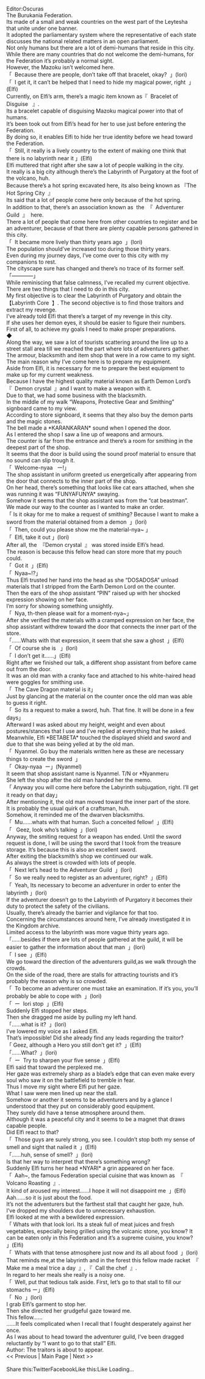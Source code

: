 <br/>
Editor:Oscuras<br/>
The Burukania Federation.<br/>
Its made of a small and weak countries on the west part of the Leytesha that unite under one banner.<br/>
It adopted the parliamentary system where the representative of each state discusses the national related matters in an open parliament.<br/>
Not only humans but there are a lot of demi-humans that reside in this city.<br/>
While there are many countries that do not welcome the demi-humans, for the Federation it’s probably a normal sight.<br/>
However, the Mazoku isn’t welcomed here.<br/>
「  Because there are people, don’t take off that bracelet, okay?  」(Iori)<br/>
「  I get it, it can’t be helped that I need to hide my magical power, right  」(Elfi)<br/>
Currently, on Elfi’s arm, there’s a magic item known as『  Bracelet of Disguise   』.<br/>
Its a bracelet capable of disguising Mazoku magical power into that of humans.<br/>
It’s been took out from Elfi’s head for her to use just before entering the Federation.<br/>
By doing so, it enables Elfi to hide her true identity before we head toward the Federation.<br/>
「  Still, it really is a lively country to the extent of making one think that there is no labyrinth near it 」(Elfi)<br/>
Elfi muttered that right after she saw a lot of people walking in the city.<br/>
It really is a big city although there’s the Labyrinth of Purgatory at the foot of the volcano, huh.<br/>
Because there’s a hot spring excavated here, its also being known as 『The Hot Spring City  』<br/>
Its said that a lot of people come here only because of the hot spring.<br/>
In addition to that, there’s an association known as  the  『  Adventurer Guild  』  here.<br/>
There a lot of people that come here from other countries to register and be an adventurer, because of that there are plenty capable persons gathered in this city.<br/>
「  It became more lively than thirty years ago  」(Iori)<br/>
The population should’ve increased too during those thirty years.<br/>
Even during my journey days, I’ve come over to this city with my companions to rest.<br/>
The cityscape sure has changed and there’s no trace of its former self.<br/>
「――――」<br/>
While reminiscing that false calmness, I’ve recalled my current objective.<br/>
There are two things that I need to do in this city.<br/>
My first objective is to clear the Labyrinth of Purgatory and obtain the 【Labyrinth Core  】. The second objective is to find those traitors and extract my revenge.<br/>
I’ve already told Elfi that there’s a target of my revenge in this city.<br/>
If she uses her demon eyes, it should be easier to figure their numbers.<br/>
First of all, to achieve my goals I need to make proper preparations.<br/>
◆<br/>
Along the way, we saw a lot of tourists scattering around the line up to a street stall area till we reached the part where lots of adventurers gather.<br/>
The armour, blacksmith and item shop that were in a row came to my sight.<br/>
The main reason why I’ve come here is to prepare my equipment.<br/>
Aside from Elfi, it is necessary for me to prepare the best equipment to make up for my current weakness.<br/>
Because I have the highest quality material known as Earth Demon Lord’s  『  Demon crystal  』and I want to make a weapon with it.<br/>
Due to that, we had some business with the blacksmith.<br/>
In the middle of my walk “Weapons, Protective Gear and Smithing” signboard came to my view.<br/>
According to store signboard, it seems that they also buy the demon parts and the magic stones.<br/>
The bell made a *KARANKARAN* sound when I opened the door.<br/>
As I entered the shop I saw a line up of weapons and armours.<br/>
The counter is far from the entrance and there’s a room for smithing in the deepest part of the shop.<br/>
It seems that the door is build using the sound proof material to ensure that no sound can slip trough it.<br/>
「  Welcome-nyaa   ー!」<br/>
The shop assistant in uniform greeted us energetically after appearing from the door that connects to the inner part of the shop.<br/>
On her head, there’s something that looks like cat ears attached, when she was running it was “FUNYAFUNYA* swaying.<br/>
Somehow it seems that the shop assistant was from the “cat beastman”.<br/>
We made our way to the counter as I wanted to make an order.<br/>
「 Is it okay for me to make a request of smithing? Because I want to make a sword from the material obtained from a demon  」(Iori)<br/>
「  Then, could you please show me the material-nya~ 」<br/>
「  Elfi, take it out 」(Iori)<br/>
After all, the  『Demon crystal  』 was stored inside Elfi’s head.<br/>
The reason is because this fellow head can store more that my pouch could.<br/>
「  Got it  」(Elfi)<br/>
「  Nyaa~!?」<br/>
Thus Elfi trusted her hand into the head as she “DOSADOSA” unload materials that I stripped from the Earth Demon Lord on the counter.<br/>
Then the ears of the shop assistant “PIN” raised up with her shocked expression showing on her face.<br/>
I’m sorry for showing something unsightly.<br/>
「  Nya, th-then please wait for a moment-nya~」<br/>
After she verified the materials with a cramped expression on her face, the shop assistant withdrew toward the door that connects the inner part of the store.<br/>
「……Whats with that expression, it seem that she saw a ghost  」(Elfi)<br/>
「  Of course she is   」(Iori)<br/>
「  I don’t get it……」(Elfi)<br/>
Right after we finished our talk, a different shop assistant from before came out from the door.<br/>
It was an old man with a cranky face and attached to his white-haired head were goggles for smithing use.<br/>
「  The Cave Dragon material is it」<br/>
Just by glancing at the material on the counter once the old man was able to guess it right.<br/>
「  So its a request to make a sword, huh. That fine. It will be done in a few days」<br/>
Afterward I was asked about my height, weight and even about postures/stances that I use and I’ve replied at everything that he asked.<br/>
Meanwhile, Elfi *BETABETA* touched the displayed shield and sword and due to that she was being yelled at by the old man.<br/>
「  Nyanmel. Go buy the materials written here as these are necessary things to create the sword  」<br/>
「  Okay-nyaa  ー」(Nyanmel)<br/>
It seem that shop assistant name is Nyanmel. T/N or *Nyanmeru<br/>
She left the shop after the old man handed her the memo.<br/>
「 Anyway you will come here before the Labyrinth subjugation, right. I’ll get it ready on that day」<br/>
After mentioning it, the old man moved toward the inner part of the store.<br/>
It is probably the usual quirk of a craftsman, huh.<br/>
Somehow, it reminded me of the dwarven blacksmiths.<br/>
「  Mu……whats with that human. Such a conceited fellow!  」(Elfi)<br/>
「   Geez, look who’s talking  」(Iori)<br/>
Anyway, the smiting request for a weapon has ended. Until the sword request is done, I will be using the sword that I took from the treasure storage. It’s because this is also an excellent sword.<br/>
After exiting the blacksmith’s shop we continued our walk.<br/>
As always the street is crowded with lots of people.<br/>
「  Next let’s head to the Adventurer Guild  」(Iori)<br/>
「  So we really need to register as an adventurer, right?  」(Elfi)<br/>
「  Yeah, Its necessary to become an adventurer in order to enter the labyrinth 」(Iori)<br/>
If the adventurer doesn’t go to the Labyrinth of Purgatory it becomes their duty to protect the safety of the civilians.<br/>
Usually, there’s already the barrier and vigilance for that too.<br/>
Concerning the circumstances around here, I’ve already investigated it in the Kingdom archive.<br/>
Limited access to the labyrinth was more vague thirty years ago.<br/>
「……besides if there are lots of people gathered at the guild, it will be easier to gather the information about that man  」(Iori)<br/>
「  I see  」(Elfi)<br/>
We go toward the direction of the adventurers guild,as we walk through the crowds.<br/>
On the side of the road, there are stalls for attracting tourists and it’s probably the reason why is so crowded.<br/>
「  To become an adventurer one must take an examination. If it’s you, you’ll probably be able to cope with  」(Iori)<br/>
「  ー  Iori stop  」(Elfi)<br/>
Suddenly Elfi stopped her steps.<br/>
Then she dragged me aside by pulling my left hand.<br/>
「……what is it?  」(Iori)<br/>
I’ve lowered my voice as I asked Elfi.<br/>
That’s impossible! Did she already find any leads regarding the traitor?<br/>
「 Geez, although a Hero you still don’t get it?  」(Elfi)<br/>
「……What?  」(Iori)<br/>
「  ー  Try to sharpen your five sense  」(Elfi)<br/>
Elfi said that toward the perplexed me.<br/>
Her gaze was extremely sharp as a blade’s edge that can even make every soul who saw it on the battlefield to tremble in fear.<br/>
Thus I move my sight where Elfi put her gaze.<br/>
What I saw were men lined up near the stall.<br/>
Somehow or another it seems to be adventurers and by a glance I understood that they put on considerably good equipment.<br/>
They surely did have a tense atmosphere around them.<br/>
Although it was a peaceful city and it seems to be a magnet that draws capable people.<br/>
Did Elfi react to that?<br/>
「  Those guys are surely strong, you see. I couldn’t stop both my sense of smell and sight that nailed it  」(Elfi)<br/>
「……huh, sense of smell?  」(Iori)<br/>
Is that her way to interpret that there’s something wrong?<br/>
Suddenly Elfi turns her head *NYARI* a grin appeared on her face.<br/>
「  Aah~, the famous Federation special cuisine that was known as  『 Volcano Roasting  』.<br/>
It kind of aroused my interest……I hope it will not disappoint me  」(Elfi)<br/>
Aah……so it is just about the food.<br/>
It’s not the adventurers but the farthest stall that caught her gaze, huh.<br/>
I’ve dropped my shoulders due to unnecessary exhaustion.<br/>
Elfi looked at me with a bewildered expression.<br/>
「 Whats with that look Iori. Its a steak full of meat juices and fresh vegetables, especially being grilled using the volcanic stone, you know? It can be eaten only in this Federation and it’s a supreme cuisine, you know?  」(Elfi)<br/>
「  Whats with that tense atmosphere just now and its all about food  」(Iori)<br/>
That reminds me,at the labyrinth and in the forest this fellow made racket  『 Make me a meal trice a day  』, 『  Call the chef  』.<br/>
In regard to her meals she really is a noisy one.<br/>
「  Well, put that tedious talk aside. First, let’s go to that stall to fill our stomachs ー」(Elfi)<br/>
「  No  」(Iori)<br/>
I grab Elfi’s garment to stop her.<br/>
Then she directed her grudgeful gaze toward me.<br/>
This fellow……<br/>
……It feels complicated when I recall that I fought desperately against her once.<br/>
As I was about to head toward the adventurer guild, I’ve been dragged reluctantly by “I want to go to that stall” Elfi.<br/>
Author: The traitors is about to appear.<br/>
<< Previous | Main Page | Next >><br/>
 <br/>
Share this:TwitterFacebookLike this:Like Loading... 